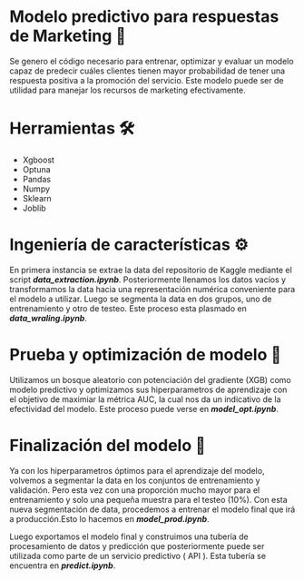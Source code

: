 # Modelo predictivo para respuestas de Marketing 🤖

Se genero el código necesario para entrenar, optimizar y evaluar un modelo capaz de predecir cuáles clientes tienen mayor probabilidad de tener una respuesta positiva a la promoción del servicio. Este modelo puede ser de utilidad para manejar los recursos de marketing efectivamente. 

# Herramientas 🛠️

* Xgboost
* Optuna
* Pandas
* Numpy
* Sklearn
* Joblib

# Ingeniería de características ⚙️

En primera instancia se extrae la data del repositorio de Kaggle mediante el script _**data_extraction.ipynb**_. Posteriormente llenamos los datos vacíos y transformamos la data hacia una representación numérica conveniente para el modelo a utilizar. Luego se segmenta la data en dos grupos, uno de entrenamiento y otro de testeo. Este proceso esta plasmado en _**data_wraling.ipynb**_.

# Prueba y optimización de modelo 🦾

Utilizamos un bosque aleatorio con potenciación del gradiente (XGB) como modelo predictivo y optimizamos sus hiperparametros de aprendizaje con el objetivo de maximiar la métrica AUC, la cual nos da un indicativo de la efectividad del modelo. Este proceso puede verse en _**model_opt.ipynb**_.

# Finalización del modelo 💎

Ya con los hiperparametros óptimos para el aprendizaje del modelo, volvemos a segmentar la data en los conjuntos de entrenamiento y validación. Pero esta vez con una proporción mucho mayor para el entrenamiento y solo una pequeña muestra para el testeo (10%). Con esta nueva segmentación de data, procedemos a entrenar el modelo final que irá a producción.Esto lo hacemos en _**model_prod.ipynb**_. 

Luego exportamos el modelo final y construimos una tubería de procesamiento de datos y predicción que posteriormente puede ser utilizada como parte de un servicio predictivo ( API ). Esta tubería se encuentra en _**predict.ipynb**_.



